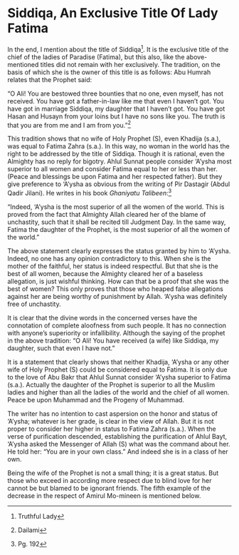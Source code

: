 Siddiqa, An Exclusive Title Of Lady Fatima
==========================================

In the end, I mention about the title of Siddiqa[^1]. It is the
exclusive title of the chief of the ladies of Paradise (Fatima), but
this also, like the above-mentioned titles did not remain with her
exclusively. The tradition, on the basis of which she is the owner of
this title is as follows: Abu Humrah relates that the Prophet said:

“O Ali! You are bestowed three bounties that no one, even myself, has
not received. You have got a father-in-law like me that even I haven’t
got. You have got in marriage Siddiqa, my daughter that I haven’t got.
You have got Hasan and Husayn from your loins but I have no sons like
you. The truth is that you are from me and I am from you.”[^2]

This tradition shows that no wife of Holy Prophet (S), even Khadija
(s.a.), was equal to Fatima Zahra (s.a.). In this way, no woman in the
world has the right to be addressed by the title of Siddiqa. Though it
is rational, even the Almighty has no reply for bigotry. Ahlul Sunnat
people consider ‘A’ysha most superior to all women and consider Fatima
equal to her or less than her. (Peace and blessings be upon Fatima and
her respected father). But they give preference to ‘A’ysha as obvious
from the writing of Pir Dastagir (Abdul Qadir Jilani). He writes in his
book *Ghaniyatu Talibeen*:[^3]

“Indeed, ‘A’ysha is the most superior of all the women of the world.
This is proved from the fact that Almighty Allah cleared her of the
blame of unchastity, such that it shall be recited till Judgment Day. In
the same way, Fatima the daughter of the Prophet, is the most superior
of all the women of the world.”

The above statement clearly expresses the status granted by him to
‘A’ysha. Indeed, no one has any opinion contradictory to this. When she
is the mother of the faithful, her status is indeed respectful. But that
she is the best of all women, because the Almighty cleared her of a
baseless allegation, is just wishful thinking. How can that be a proof
that she was the best of women? This only proves that those who heaped
false allegations against her are being worthy of punishment by Allah.
‘A’ysha was definitely free of unchastity.

It is clear that the divine words in the concerned verses have the
connotation of complete aloofness from such people. It has no connection
with anyone’s superiority or infallibility. Although the saying of the
prophet in the above tradition: “O Ali! You have received (a wife) like
Siddiqa, my daughter, such that even I have not.”

It is a statement that clearly shows that neither Khadija, ‘A’ysha or
any other wife of Holy Prophet (S) could be considered equal to Fatima.
It is only due to the love of Abu Bakr that Ahlul Sunnat consider
‘A’ysha superior to Fatima (s.a.). Actually the daughter of the Prophet
is superior to all the Muslim ladies and higher than all the ladies of
the world and the chief of all women. Peace be upon Muhammad and the
Progeny of Muhammad.

The writer has no intention to cast aspersion on the honor and status of
‘A’ysha; whatever is her grade, is clear in the view of Allah. But it is
not proper to consider her higher in status to Fatima Zahra (s.a.). When
the verse of purification descended, establishing the purification of
Ahlul Bayt, ‘A’ysha asked the Messenger of Allah (S) what was the
command about her. He told her: “You are in your own class.” And indeed
she is in a class of her own.

Being the wife of the Prophet is not a small thing; it is a great
status. But those who exceed in according more respect due to blind love
for her cannot be but blamed to be ignorant friends. The fifth example
of the decrease in the respect of Amirul Mo-mineen is mentioned below.

[^1]: Truthful Lady

[^2]: Dailami

[^3]: Pg. 192


